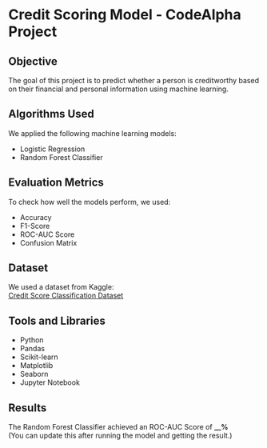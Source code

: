 # Credit Scoring Model - CodeAlpha Project

## Objective
The goal of this project is to predict whether a person is creditworthy based on their financial and personal information using machine learning.

## Algorithms Used
We applied the following machine learning models:
- Logistic Regression  
- Random Forest Classifier

## Evaluation Metrics
To check how well the models perform, we used:
- Accuracy  
- F1-Score  
- ROC-AUC Score  
- Confusion Matrix

## Dataset
We used a dataset from Kaggle:  
[Credit Score Classification Dataset](https://www.kaggle.com/datasets/parisrohan/credit-score-classification)

## Tools and Libraries
- Python  
- Pandas  
- Scikit-learn  
- Matplotlib  
- Seaborn  
- Jupyter Notebook

## Results
The Random Forest Classifier achieved an ROC-AUC Score of **__%**  
(You can update this after running the model and getting the result.)
